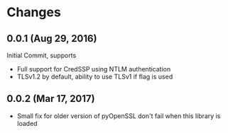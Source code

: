 Changes
=======

0.0.1 (Aug 29, 2016)
--------------------

Initial Commit, supports

* Full support for CredSSP using NTLM authentication
* TLSv1.2 by default, ability to use TLSv1 if flag is used

0.0.2 (Mar 17, 2017)
--------------------

* Small fix for older version of pyOpenSSL don't fail when this library is loaded
